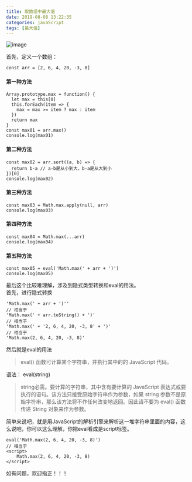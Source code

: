 ```yaml
---
title: 取数组中最大值
date: 2019-08-08 13:22:35
categories: javaScript
tags: [最大值]
---
```

![image](https://wonderfulengineering.com/wp-content/uploads/2014/04/code-wallpaper-8.jpg)
<!-- more -->
首先，定义一个数组：

```
const arr = [2, 6, 4, 20, -3, 8]
```

#### 第一种方法

```
Array.prototype.max = function() {
  let max = this[0]
  this.forEach(item => {
    max = max >= item ? max : item
  })
  return max
}
const max01 = arr.max()
console.log(max01)
```
#### 第二种方法

```
const max02 = arr.sort((a, b) => {
  return b-a // a-b是从小到大，b-a是从大到小
})[0]
console.log(max02)
```
#### 第三种方法

```
const max03 = Math.max.apply(null, arr)
console.log(max03)
```
#### 第四种方法

```
const max04 = Math.max(...arr)
console.log(max04)
```
#### 第五种方法

```
const max05 = eval('Math.max(' + arr + ')')
console.log(max05)
```
最后这个比较难理解，涉及到隐式类型转换和eval的用法。  
首先，进行隐式转换
```
'Math.max(' + arr + ')''
// 相当于
'Math.max(' + arr.toString() + ')'
// 相当于
'Math.max(' + '2, 6, 4, 20, -3, 8' + ')'
// 相当于
'Math.max(2, 6, 4, 20, -3, 8)'
```
然后就是eval的用法
> eval() 函数可计算某个字符串，并执行其中的的 JavaScript 代码。

语法：
eval(string)
> string必需。要计算的字符串，其中含有要计算的 JavaScript 表达式或要执行的语句。该方法只接受原始字符串作为参数，如果 string 参数不是原始字符串，那么该方法将不作任何改变地返回。因此请不要为 eval() 函数传递 String 对象来作为参数。

简单来说吧，就是用JavaScript的解析引擎来解析这一堆字符串里面的内容，这么说吧，你可以这么理解，你把eval看成是script标签。

```
eval('Math.max(2, 6, 4, 20, -3, 8)')
// 相当于
<script>
    Math.max(2, 6, 4, 20, -3, 8)
</script>
```
如有问题，欢迎指正！！！